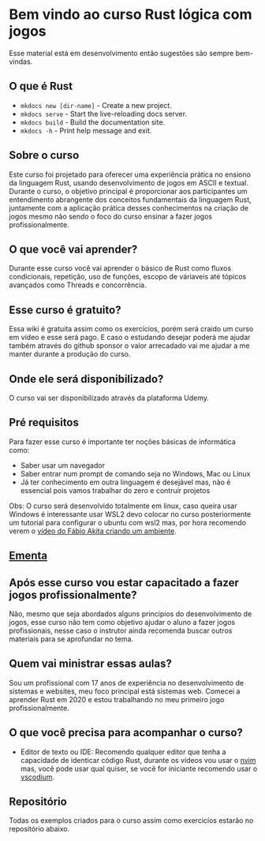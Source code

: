# Bem vindo ao curso Rust lógica com jogos

Esse material está em desenvolvimento então sugestões são sempre bem-vindas.

## O que é Rust

* `mkdocs new [dir-name]` - Create a new project.
* `mkdocs serve` - Start the live-reloading docs server.
* `mkdocs build` - Build the documentation site.
* `mkdocs -h` - Print help message and exit.

## Sobre o curso
Este curso foi projetado para oferecer uma experiência prática no ensiono da linguagem Rust, usando desenvolvimento de jogos em ASCII e textual. Durante o curso, o objetivo principal é proporcionar aos participantes um entendimento abrangente dos conceitos fundamentais da linguagem Rust, juntamente com a aplicação prática desses conhecimentos na criação de jogos mesmo não sendo o foco do curso ensinar a fazer jogos profissionalmente.

## O que você vai aprender?
Durante esse curso você vai aprender o básico de Rust como fluxos condicionais, repetição, uso de funções, escopo de váriaveis até tópicos avançados como Threads e concorrência.


## Esse curso é gratuito?
Essa wiki é gratuita assim como os exercícios, porém será craido um curso em vídeo e esse será pago. E caso o estudando desejar poderá me ajudar também através do github sponsor o valor arrecadado vai me ajudar a me manter durante a produção do curso.

## Onde ele será disponibilizado?
O curso vai ser disponibilizado através da plataforma Udemy.


## Pré requisitos
Para fazer esse curso é importante ter noções básicas de informática como:
- Saber usar um navegador
- Saber entrar num prompt de comando seja no Windows, Mac ou Linux
- Já ter conhecimento em outra linguagem é desejável mas, não é essencial pois vamos trabalhar do zero e contruir projetos

Obs: O curso será desenvolvido totalmente em linux, caso queira usar Windows é interessante usar WSL2 devo colocar no curso posteriormente um tutorial para configurar o ubuntu com wsl2 mas, por hora recomendo verem o [vídeo do Fábio Akita criando um ambiente](https://www.youtube.com/watch?v=sjrW74Hx5Po).

## [Ementa](./SUMMARY.md)

## Após esse curso vou estar capacitado a fazer jogos profissionalmente?
Não, mesmo que seja abordados alguns principios do desenvolvimento de jogos, esse curso não tem como objetivo ajudar o aluno a fazer jogos profissionais, nesse caso o instrutor
ainda recomenda buscar outros materiais para se aprofundar no tema.

## Quem vai ministrar essas aulas?
Sou um profissional com 17 anos de experiência no desenvolvimento de sistemas e websites, meu foco principal está sistemas web. Comecei a aprender Rust em 2020 e estou trabalhando no meu primeiro jogo profissionalmente.

## O que você precisa para acompanhar o curso?

- Editor de texto ou IDE: Recomendo qualquer editor que tenha a capacidade de identicar código Rust, durante os vídeos vou usar o [nvim](https://neovim.io/) mas, você pode usar
  qual quiser, se você for iniciante recomendo usar o [vscodium](https://vscodium.com/).

## Repositório
Todas os exemplos criados para o curso assim como exercicíos estarão no repositório abaixo.


